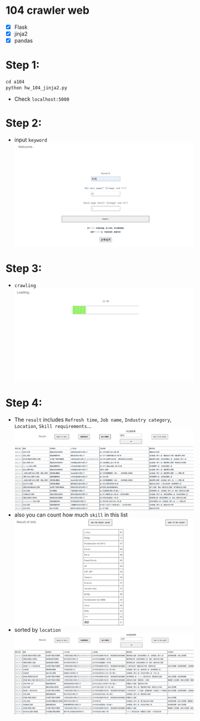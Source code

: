 # 104 crawler web
- [x] Flask
- [x] jinja2
- [x] pandas

# Step 1:
```shell
cd a104
python hw_104_jinja2.py
```
- Check `localhost:5000`

# Step 2:
- input `keyword`  
![](./png/1_start.PNG )
# Step 3:
- `crawling`  
![](./png/2_loading.PNG )
# Step 4:
- The `result` includes `Refresh time`, `Job name`, `Industry category`, `Location`, `Skill requirements`...  
![](./png/4_result1.PNG )
- also you can count how much `skill` in this list  
![](./png/6_skill_result.PNG )
- sorted by `location`  
![](./png/7_location.PNG )